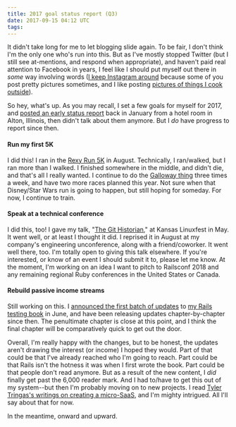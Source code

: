 ```yaml
---
title: 2017 goal status report (Q3)
date: 2017-09-15 04:12 UTC
tags:
---
```


It didn't take long for me to let blogging slide again. To be fair, I don't think I'm the only one who's run into this. But as I've mostly stopped Twitter (but I still see at-mentions, and respond when appropriate), and haven't paid real attention to Facebook in years, I feel like I should put myself out there in _some_ way involving words ([I keep Instagram around](https://www.instagram.com/ruralocity/) because some of you post pretty pictures sometimes, and I like posting [pictures of things I cook outside](https://www.instagram.com/p/BYmQQLNHwCY/?taken-by=ruralocity)).

So hey, what's up. As you may recall, I set a few goals for myself for 2017, and [posted an early status report](/posts/2017/01/goal-status-report.html) back in January from a hotel room in Alton, Illinois, then didn't talk about them anymore. But I _do_ have progress to report since then.

#### Run my first 5K

I did this! I ran in the [Rexy Run 5K](https://runsignup.com/race/results/?raceId=44943#resultSetId-90304) in August. Technically, I ran/walked, but I ran more than I walked. I finished somewhere in the middle, and didn't die, and that's all I really wanted. I continue to do the [Galloway thing](http://www.jeffgalloway.com/training/run-walk/) three times a week, and have two more races planned this year. Not sure when that Disney/Star Wars run is going to happen, but still hoping for someday. For now, I continue to train.

#### Speak at a technical conference

I did this, too! I gave my talk, "[The Git Historian](https://speakerdeck.com/ruralocity/the-git-historian)," at Kansas Linuxfest in May. It went well, or at least I thought it did. I reprised it in August at my company's engineering unconference, along with a friend/coworker. It went well there, too. I'm totally open to giving this talk elsewhere. If you're interested, or know of an event I should submit it to, please let me know. At the moment, I'm working on an idea I want to pitch to Railsconf 2018 and any remaining regional Ruby conferences in the United States or Canada.

#### Rebuild passive income streams

Still working on this. I [announced the first batch of updates](https://everydayrails.com/2017/06/20/rspec-book-2017-updates.html)  to [my Rails testing book](https://leanpub.com/everydayrailsrspec) in June, and have been releasing updates chapter-by-chapter since then. The penultimate chapter is close at this point, and I think the final chapter will be comparatively quick to get out the door.

Overall, I'm really happy with the changes, but to be honest, the updates aren't drawing the interest (or income) I hoped they would. Part of that could be that I've already reached who I'm going to reach. Part could be that Rails isn't the hotness it was when I first wrote the book. Part could be that people don't read anymore. But as a result of the new content, I _did_ finally get past the 6,000 reader mark. And I had to/have to get this out of my system--but then I'm probably moving on to new projects. I read [Tyler Tringas's writings on creating a micro-SaaS](https://tylertringas.com/micro-saas-ebook/), and I'm mighty intrigued. All I'll say about that for now.

In the meantime, onward and upward.
